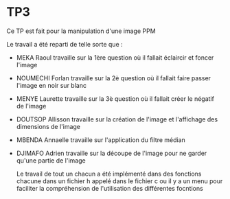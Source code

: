 # TP3
Ce TP est fait pour la manipulation d'une image PPM

Le travail a été reparti de telle sorte que :
- MEKA Raoul travaille sur la 1ère question où il fallait éclaircir  et foncer l'image
- NOUMECHI Forlan travaille sur la 2è question où il fallait faire passer l'image en noir sur blanc
- MENYE Laurette travaille sur la 3è question où il fallait créer le négatif de l'image
- DOUTSOP Allisson travaille sur la création de l'image et l'affichage des dimensions de l'image 
- MBENDA Annaelle travaille sur l'application du filtre médian
- DJIMAFO Adrien travaille sur la découpe de l'image pour ne garder qu'une partie de l'image 

    Le travail de tout un chacun a été implémenté dans des fonctions chacune dans un fichier h appelé dans le fichier c ou il y a un menu pour faciliter la compréhension de l'utilisation des différentes focntions
